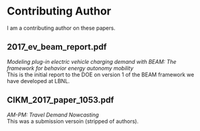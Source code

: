 # Contributing Author
I am a contributing author on these papers.

## 2017_ev_beam_report.pdf
*Modeling plug-in electric vehicle charging demand with BEAM: The framework for behavior energy autonomy mobility*  
This is the initial report to the DOE on version 1 of the BEAM framework we have developed at LBNL.

## CIKM_2017_paper_1053.pdf
*AM-PM: Travel Demand Nowcasting*  
This was a submission versoin (stripped of authors). 